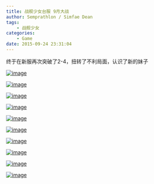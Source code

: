 ```yaml
---
title: 战舰少女台服 9月大战
author: Semprathlon / Simfae Dean
tags:
	- 战舰少女
categories:
	- Game
date: 2015-09-24 23:31:04
---
```

终于在新服再次突破了2-4，扭转了不利局面，认识了新的妹子


<a href="__ASSETS_HOST_NAME__/2015/09/wpid-screenshot_2015-09-20-19-25-32.png"><img title="Screenshot_2015-09-20-19-25-32.png" class="alignnone size-full"  alt="image" src="__ASSETS_HOST_NAME__/2015/09/wpid-screenshot_2015-09-20-19-25-32.png" /></a>



<a href="__ASSETS_HOST_NAME__/2015/09/wpid-screenshot_2015-09-20-21-36-04.png"><img title="Screenshot_2015-09-20-21-36-04.png" class="alignnone size-full"  alt="image" src="__ASSETS_HOST_NAME__/2015/09/wpid-screenshot_2015-09-20-21-36-04.png" /></a>




<!--more-->


<a href="__ASSETS_HOST_NAME__/2015/09/wpid-screenshot_2015-09-21-07-58-13.png"><img title="Screenshot_2015-09-21-07-58-13.png" class="alignnone size-full"  alt="image" src="__ASSETS_HOST_NAME__/2015/09/wpid-screenshot_2015-09-21-07-58-13.png" /></a>



<a href="__ASSETS_HOST_NAME__/2015/09/wpid-screenshot_2015-09-21-23-43-00.png"><img title="Screenshot_2015-09-21-23-43-00.png" class="alignnone size-full"  alt="image" src="__ASSETS_HOST_NAME__/2015/09/wpid-screenshot_2015-09-21-23-43-00.png" /></a>

<a href="__ASSETS_HOST_NAME__/2015/09/wpid-screenshot_2015-09-22-10-01-041.png"><img title="Screenshot_2015-09-22-10-01-04.png" class="alignnone size-full"  alt="image" src="__ASSETS_HOST_NAME__/2015/09/wpid-screenshot_2015-09-22-10-01-041.png" /></a> 

<a href="__ASSETS_HOST_NAME__/2015/09/wpid-screenshot_2015-09-22-18-30-001.png"><img title="Screenshot_2015-09-22-18-30-00.png" class="alignnone size-full"  alt="image" src="__ASSETS_HOST_NAME__/2015/09/wpid-screenshot_2015-09-22-18-30-001.png" /></a> 

<a href="__ASSETS_HOST_NAME__/2015/09/wpid-screenshot_2015-09-22-19-28-481.png"><img title="Screenshot_2015-09-22-19-28-48.png" class="alignnone size-full"  alt="image" src="__ASSETS_HOST_NAME__/2015/09/wpid-screenshot_2015-09-22-19-28-481.png" /></a> 


<a href="__ASSETS_HOST_NAME__/2015/09/wpid-screenshot_2015-09-23-17-14-391.png"><img title="Screenshot_2015-09-23-17-14-39.png" class="alignnone size-full"  alt="image" src="__ASSETS_HOST_NAME__/2015/09/wpid-screenshot_2015-09-23-17-14-391.png" /></a> 


<a href="__ASSETS_HOST_NAME__/2015/09/wpid-screenshot_2015-09-23-19-47-421.png"><img title="Screenshot_2015-09-23-19-47-42.png" class="alignnone size-full"  alt="image" src="__ASSETS_HOST_NAME__/2015/09/wpid-screenshot_2015-09-23-19-47-421.png" /></a> 

<a href="__ASSETS_HOST_NAME__/2015/09/wpid-screenshot_2015-09-23-21-51-461.png"><img title="Screenshot_2015-09-23-21-51-46.png" class="alignnone size-full"  alt="image" src="__ASSETS_HOST_NAME__/2015/09/wpid-screenshot_2015-09-23-21-51-461.png" /></a>
